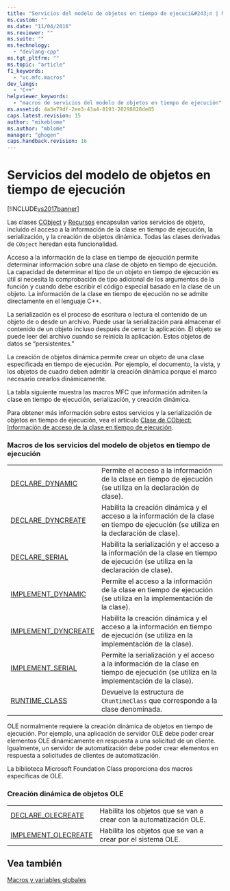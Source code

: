 ```yaml
---
title: "Servicios del modelo de objetos en tiempo de ejecuci&#243;n | Microsoft Docs"
ms.custom: ""
ms.date: "11/04/2016"
ms.reviewer: ""
ms.suite: ""
ms.technology: 
  - "devlang-cpp"
ms.tgt_pltfrm: ""
ms.topic: "article"
f1_keywords: 
  - "vc.mfc.macros"
dev_langs: 
  - "C++"
helpviewer_keywords: 
  - "macros de servicios del modelo de objetos en tiempo de ejecución"
ms.assetid: 4a3e79df-2ee3-43a4-8193-20298828de85
caps.latest.revision: 15
author: "mikeblome"
ms.author: "mblome"
manager: "ghogen"
caps.handback.revision: 16
---
```

# Servicios del modelo de objetos en tiempo de ejecuci&#243;n
[!INCLUDE[vs2017banner](../../assembler/inline/includes/vs2017banner.md)]

Las clases [CObject](../../mfc/reference/cobject-class.md) y [Recursos](../../mfc/reference/cruntimeclass-structure.md) encapsulan varios servicios de objeto, incluido el acceso a la información de la clase en tiempo de ejecución, la serialización, y la creación de objetos dinámica.  Todas las clases derivadas de `CObject` heredan esta funcionalidad.  
  
 Acceso a la información de la clase en tiempo de ejecución permite determinar información sobre una clase de objeto en tiempo de ejecución.  La capacidad de determinar el tipo de un objeto en tiempo de ejecución es útil si necesita la comprobación de tipo adicional de los argumentos de la función y cuando debe escribir el código especial basado en la clase de un objeto.  La información de la clase en tiempo de ejecución no se admite directamente en el lenguaje C\+\+.  
  
 La serialización es el proceso de escritura o lectura el contenido de un objeto de o desde un archivo.  Puede usar la serialización para almacenar el contenido de un objeto incluso después de cerrar la aplicación.  El objeto se puede leer del archivo cuando se reinicia la aplicación.  Estos objetos de datos se “persistentes.”  
  
 La creación de objetos dinámica permite crear un objeto de una clase especificada en tiempo de ejecución.  Por ejemplo, el documento, la vista, y los objetos de cuadro deben admitir la creación dinámica porque el marco necesario crearlos dinámicamente.  
  
 La tabla siguiente muestra las macros MFC que información admiten la clase en tiempo de ejecución, serialización, y creación dinámica.  
  
 Para obtener más información sobre estos servicios y la serialización de objetos en tiempo de ejecución, vea el artículo [Clase de CObject: Información de acceso de la clase en tiempo de ejecución](../../mfc/accessing-run-time-class-information.md).  
  
### Macros de los servicios del modelo de objetos en tiempo de ejecución  
  
|||  
|-|-|  
|[DECLARE\_DYNAMIC](../Topic/DECLARE_DYNAMIC.md)|Permite el acceso a la información de la clase en tiempo de ejecución \(se utiliza en la declaración de clase\).|  
|[DECLARE\_DYNCREATE](../Topic/DECLARE_DYNCREATE.md)|Habilita la creación dinámica y el acceso a la información de la clase en tiempo de ejecución \(se utiliza en la declaración de clase\).|  
|[DECLARE\_SERIAL](../Topic/DECLARE_SERIAL.md)|Habilita la serialización y el acceso a la información de la clase en tiempo de ejecución \(se utiliza en la declaración de clase\).|  
|[IMPLEMENT\_DYNAMIC](../Topic/IMPLEMENT_DYNAMIC.md)|Permite el acceso a la información de la clase en tiempo de ejecución \(se utiliza en la implementación de la clase\).|  
|[IMPLEMENT\_DYNCREATE](../Topic/IMPLEMENT_DYNCREATE.md)|Habilita la creación dinámica y el acceso a la información en tiempo de ejecución \(se utiliza en la implementación de la clase\).|  
|[IMPLEMENT\_SERIAL](../Topic/IMPLEMENT_SERIAL.md)|Permite la serialización y el acceso a la información de la clase en tiempo de ejecución \(se utiliza en la implementación de la clase\).|  
|[RUNTIME\_CLASS](../Topic/RUNTIME_CLASS.md)|Devuelve la estructura de `CRuntimeClass` que corresponde a la clase denominada.|  
  
 OLE normalmente requiere la creación dinámica de objetos en tiempo de ejecución.  Por ejemplo, una aplicación de servidor OLE debe poder crear elementos OLE dinámicamente en respuesta a una solicitud de un cliente.  Igualmente, un servidor de automatización debe poder crear elementos en respuesta a solicitudes de clientes de automatización.  
  
 La biblioteca Microsoft Foundation Class proporciona dos macros específicas de OLE.  
  
### Creación dinámica de objetos OLE  
  
|||  
|-|-|  
|[DECLARE\_OLECREATE](../Topic/DECLARE_OLECREATE.md)|Habilita los objetos que se van a crear con la automatización OLE.|  
|[IMPLEMENT\_OLECREATE](../Topic/IMPLEMENT_OLECREATE.md)|Habilita los objetos que se van a crear por el sistema OLE.|  
  
## Vea también  
 [Macros y variables globales](../../mfc/reference/mfc-macros-and-globals.md)